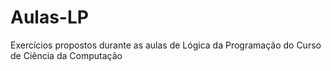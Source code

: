 # Aulas-LP
Exercícios propostos durante as aulas de Lógica da Programação do Curso de Ciência da Computação

